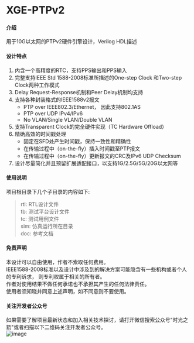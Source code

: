 # XGE-PTPv2

#### 介绍
用于10G以太网的PTPv2硬件引擎设计，Verilog HDL描述

#### 设计特点 

1.  内含一个高精度的RTC，支持PPS输出和PPS输入 
2.  完整支持IEEE Std 1588-2008标准所描述的One-step Clock 和Two-step Clock两种工作模式
3.  Delay Request-Response机制和Peer Delay机制均支持
4.  支持各种封装格式的IEEE1588v2报文
    - PTP over IEEE802.3/Ethernet， 因此支持802.1AS
	- PTP over UDP IPv4/IPv6
	- No VLAN/Single VLAN/Double VLAN
5.  支持Transparent Clock的完全硬件实现（TC Hardware Offload）
6.  精确高效的时间戳处理
    - 固定在SFD处产生时间戳，保持一致性和精确性
	- 在传输过程中（on-the-fly）插入时间戳至PTP报文
	- 在传输过程中（on-the-fly）更新报文的CRC及IPv6 UDP Checksum
7.  设计尽量简化并且预留扩展适配接口，以支持1G/2.5G/5G/20G以太网等

#### 使用说明

项目根目录下几个子目录的内容如下:<br>
>rtl: RTL设计文件<br>
>tb: 测试平台设计文件<br>
>tc: 测试用例文件<br>
>sim: 仿真运行所在目录<br>
>doc: 参考文档<br>

#### 免责声明

本设计可以自由使用，作者不索取任何费用。<br>
IEEE1588-2008标准以及设计中涉及到的解决方案可能隐含有一些机构或者个人的专利诉求， 则专利权属于相关的所有者。<br>
作者对使用结果不做任何承诺也不承担其产生的任何法律责任。<br>
使用者须知晓并同意上述声明，如不同意则不要使用。<br>

#### 关注开发者公众号
如果需要了解项目最新状态和加入相关技术探讨，请打开微信搜索公众号"时光之箭"或者扫描以下二维码关注开发者公众号。<br>
![image](https://open.weixin.qq.com/qr/code?username=Arrow-of-Time-zd "时光之箭")




